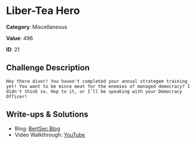# Liber-Tea Hero
**Category**: Miscellaneous

**Value**: 496

**ID**: 21

## Challenge Description
```
Hey there diver! You haven't completed your annual strategem training yet! You want to be mince meat for the enemies of managed democracy? I didn't think so. Hop to it, or I'll be speaking with your Democracy Officer!
```

## Write-ups & Solutions
- Blog: [BertSec Blog](https://bertsec.com)
- Video Walkthrough: [YouTube](https://www.youtube.com/@BertSec)
